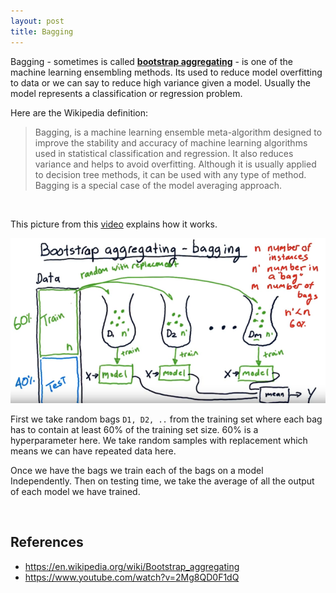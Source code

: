 ```yaml
---
layout: post
title: Bagging
---
```


Bagging - sometimes is called **<u>bootstrap aggregating</u>** - is one of the machine learning ensembling methods. Its used to reduce model overfitting to data or we can say to reduce high variance given a model. Usually the model represents a classification or regression problem.

Here are the Wikipedia definition:

> Bagging, is a machine learning ensemble meta-algorithm designed to improve the stability and accuracy of machine learning algorithms used in statistical classification and regression. It also reduces variance and helps to avoid overfitting. Although it is usually applied to decision tree methods, it can be used with any type of method. Bagging is a special case of the model averaging approach.

<br/>

This picture from this [video](https://www.youtube.com/watch?v=2Mg8QD0F1dQ) explains how it works.

![](../images/PostsImages/01.png)

First we take random bags `D1, D2, ..` from the training set where each bag has to contain at least 60% of the training set size. 60% is a hyperparameter here. We take random samples with replacement which means we can have repeated data here.

Once we have the bags we train each of the bags on a model Independently. Then on testing time, we take the average of all the output of each model we have trained.  

<br/>

## References

- https://en.wikipedia.org/wiki/Bootstrap_aggregating
- https://www.youtube.com/watch?v=2Mg8QD0F1dQ

<br/>